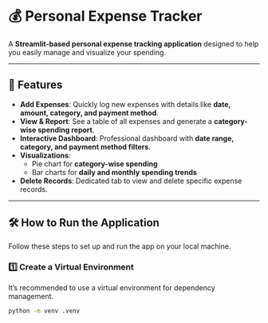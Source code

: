 # 💰 Personal Expense Tracker

A **Streamlit-based personal expense tracking application** designed to help you easily manage and visualize your spending.  

---

## 🚀 Features

- **Add Expenses**: Quickly log new expenses with details like **date, amount, category, and payment method**.  
- **View & Report**: See a table of all expenses and generate a **category-wise spending report**.  
- **Interactive Dashboard**: Professional dashboard with **date range, category, and payment method filters**.  
- **Visualizations**:  
  - Pie chart for **category-wise spending**  
  - Bar charts for **daily and monthly spending trends**  
- **Delete Records**: Dedicated tab to view and delete specific expense records.  

---

## 🛠️ How to Run the Application

Follow these steps to set up and run the app on your local machine.

### 1️⃣ Create a Virtual Environment
It’s recommended to use a virtual environment for dependency management.

```bash
python -m venv .venv
```

